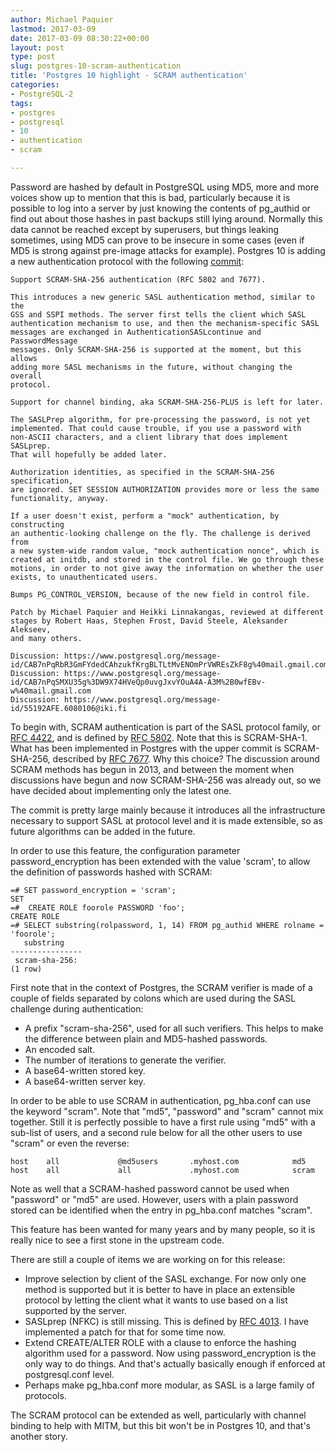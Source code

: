 ```yaml
---
author: Michael Paquier
lastmod: 2017-03-09
date: 2017-03-09 08:30:22+00:00
layout: post
type: post
slug: postgres-10-scram-authentication
title: 'Postgres 10 highlight - SCRAM authentication'
categories:
- PostgreSQL-2
tags:
- postgres
- postgresql
- 10
- authentication
- scram

---
```


Password are hashed by default in PostgreSQL using MD5, more and more voices
show up to mention that this is bad, particularly because it is possible
to log into a server by just knowing the contents of pg\_authid or find out
about those hashes in past backups still lying around. Normally this data
cannot be reached except by superusers, but things leaking sometimes, using
MD5 can prove to be insecure in some cases (even if MD5 is strong against
pre-image attacks for example). Postgres 10 is adding a new authentication
protocol with the following
[commit](https://git.postgresql.org/pg/commitdiff/818fd4a67d610991757b610755e3065fb99d80a5):

    Support SCRAM-SHA-256 authentication (RFC 5802 and 7677).

    This introduces a new generic SASL authentication method, similar to the
    GSS and SSPI methods. The server first tells the client which SASL
    authentication mechanism to use, and then the mechanism-specific SASL
    messages are exchanged in AuthenticationSASLcontinue and PasswordMessage
    messages. Only SCRAM-SHA-256 is supported at the moment, but this allows
    adding more SASL mechanisms in the future, without changing the overall
    protocol.

    Support for channel binding, aka SCRAM-SHA-256-PLUS is left for later.

    The SASLPrep algorithm, for pre-processing the password, is not yet
    implemented. That could cause trouble, if you use a password with
    non-ASCII characters, and a client library that does implement SASLprep.
    That will hopefully be added later.

    Authorization identities, as specified in the SCRAM-SHA-256 specification,
    are ignored. SET SESSION AUTHORIZATION provides more or less the same
    functionality, anyway.

    If a user doesn't exist, perform a "mock" authentication, by constructing
    an authentic-looking challenge on the fly. The challenge is derived from
    a new system-wide random value, "mock authentication nonce", which is
    created at initdb, and stored in the control file. We go through these
    motions, in order to not give away the information on whether the user
    exists, to unauthenticated users.

    Bumps PG_CONTROL_VERSION, because of the new field in control file.

    Patch by Michael Paquier and Heikki Linnakangas, reviewed at different
    stages by Robert Haas, Stephen Frost, David Steele, Aleksander Alekseev,
    and many others.

    Discussion: https://www.postgresql.org/message-id/CAB7nPqRbR3GmFYdedCAhzukfKrgBLTLtMvENOmPrVWREsZkF8g%40mail.gmail.com
    Discussion: https://www.postgresql.org/message-id/CAB7nPqSMXU35g%3DW9X74HVeQp0uvgJxvYOuA4A-A3M%2B0wfEBv-w%40mail.gmail.com
    Discussion: https://www.postgresql.org/message-id/55192AFE.6080106@iki.fi

To begin with, SCRAM authentication is part of the SASL protocol family, or [RFC 4422](https://tools.ietf.org/html/rfc4422]),
and is defined by [RFC 5802](https://tools.ietf.org/html/rfc5802).
Note that this is SCRAM-SHA-1. What has been implemented in Postgres with the
upper commit is SCRAM-SHA-256, described by [RFC 7677](https://tools.ietf.org/html/rfc7677).
Why this choice? The discussion around SCRAM methods has begun in 2013, and
between the moment when discussions have begun and now SCRAM-SHA-256 was
already out, so we have decided about implementing only the latest one.

The commit is pretty large mainly because it introduces all the infrastructure
necessary to support SASL at protocol level and it is made extensible, so as
future algorithms can be added in the future.

In order to use this feature, the configuration parameter password\_encryption
has been extended with the value 'scram', to allow the definition of passwords
hashed with SCRAM:

    =# SET password_encryption = 'scram';
    SET
    =#  CREATE ROLE foorole PASSWORD 'foo';
    CREATE ROLE
    =# SELECT substring(rolpassword, 1, 14) FROM pg_authid WHERE rolname = 'foorole';
       substring    
    ----------------
     scram-sha-256:
    (1 row)

First note that in the context of Postgres, the SCRAM verifier is made of a
couple of fields separated by colons which are used during the SASL challenge
during authentication:

  * A prefix "scram-sha-256", used for all such verifiers. This helps to make
  the difference between plain and MD5-hashed passwords.
  * An encoded salt.
  * The number of iterations to generate the verifier.
  * A base64-written stored key.
  * A base64-written server key.

In order to be able to use SCRAM in authentication, pg\_hba.conf can use the
keyword "scram". Note that "md5", "password" and "scram" cannot mix together.
Still it is perfectly possible to have a first rule using "md5" with a sub-list
of users, and a second rule below for all the other users to use "scram" or
even the reverse:

    host    all             @md5users       .myhost.com            md5
    host    all             all             .myhost.com            scram

Note as well that a SCRAM-hashed password cannot be used when "password" or
"md5" are used. However, users with a plain password stored can be identified
when the entry in pg\_hba.conf matches "scram".

This feature has been wanted for many years and by many people, so it is
really nice to see a first stone in the upstream code.

There are still a couple of items we are working on for this release:

  * Improve selection by client of the SASL exchange. For now only one
  method is supported but it is better to have in place an extensible
  protocol by letting the client what it wants to use based on a list
  supported by the server.
  * SASLprep (NFKC) is still missing. This is defined by
  [RFC 4013](https://tools.ietf.org/html/rfc4013). I have implemented
  a patch for that for some time now.
  * Extend CREATE/ALTER ROLE with a clause to enforce the hashing algorithm
  used for a password. Now using password\_encryption is the only way to
  do things. And that's actually basically enough if enforced at
  postgresql.conf level.
  * Perhaps make pg\_hba.conf more modular, as SASL is a large family of
  protocols.

The SCRAM protocol can be extended as well, particularly with channel
binding to help with MITM, but this bit won't be in Postgres 10, and that's
another story.
